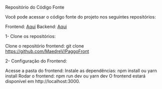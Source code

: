 Repositório do Código Fonte 

Você pode acessar o código fonte do projeto nos seguintes repositórios:

Frontend: [Aqui](https://github.com/MaedreV/PaggoFront)
Backend: [Aqui](https://github.com/MaedreV/PaggoBackend)

1- Clone os repositórios:

Clone o repositório frontend: git clone https://github.com/MaedreV/PaggoFront

2- Configuração do Frontend:

Acesse a pasta do frontend:
Instale as dependências: npm install ou yarn install
Rodar o frontend: npm run dev ou yarn dev
O frontend estará disponível em http://localhost:3000.


